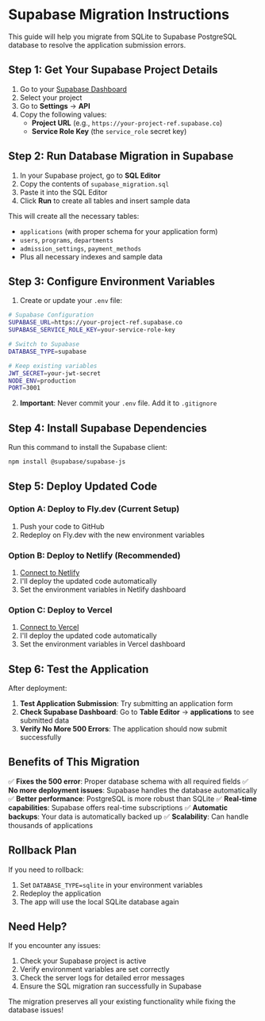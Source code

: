 # Supabase Migration Instructions

This guide will help you migrate from SQLite to Supabase PostgreSQL database to resolve the application submission errors.

## Step 1: Get Your Supabase Project Details

1. Go to your [Supabase Dashboard](https://app.supabase.com)
2. Select your project
3. Go to **Settings** → **API**
4. Copy the following values:
   - **Project URL** (e.g., `https://your-project-ref.supabase.co`)
   - **Service Role Key** (the `service_role` secret key)

## Step 2: Run Database Migration in Supabase

1. In your Supabase project, go to **SQL Editor**
2. Copy the contents of `supabase_migration.sql` 
3. Paste it into the SQL Editor
4. Click **Run** to create all tables and insert sample data

This will create all the necessary tables:
- `applications` (with proper schema for your application form)
- `users`, `programs`, `departments` 
- `admission_settings`, `payment_methods`
- Plus all necessary indexes and sample data

## Step 3: Configure Environment Variables

1. Create or update your `.env` file:

```bash
# Supabase Configuration
SUPABASE_URL=https://your-project-ref.supabase.co
SUPABASE_SERVICE_ROLE_KEY=your-service-role-key

# Switch to Supabase
DATABASE_TYPE=supabase

# Keep existing variables
JWT_SECRET=your-jwt-secret
NODE_ENV=production
PORT=3001
```

2. **Important**: Never commit your `.env` file. Add it to `.gitignore`

## Step 4: Install Supabase Dependencies

Run this command to install the Supabase client:

```bash
npm install @supabase/supabase-js
```

## Step 5: Deploy Updated Code

### Option A: Deploy to Fly.dev (Current Setup)
1. Push your code to GitHub
2. Redeploy on Fly.dev with the new environment variables

### Option B: Deploy to Netlify (Recommended)
1. [Connect to Netlify](#open-mcp-popover) 
2. I'll deploy the updated code automatically
3. Set the environment variables in Netlify dashboard

### Option C: Deploy to Vercel
1. [Connect to Vercel](#open-mcp-popover)
2. I'll deploy the updated code automatically
3. Set the environment variables in Vercel dashboard

## Step 6: Test the Application

After deployment:

1. **Test Application Submission**: Try submitting an application form
2. **Check Supabase Dashboard**: Go to **Table Editor** → **applications** to see submitted data
3. **Verify No More 500 Errors**: The application should now submit successfully

## Benefits of This Migration

✅ **Fixes the 500 error**: Proper database schema with all required fields
✅ **No more deployment issues**: Supabase handles the database automatically  
✅ **Better performance**: PostgreSQL is more robust than SQLite
✅ **Real-time capabilities**: Supabase offers real-time subscriptions
✅ **Automatic backups**: Your data is automatically backed up
✅ **Scalability**: Can handle thousands of applications

## Rollback Plan

If you need to rollback:
1. Set `DATABASE_TYPE=sqlite` in your environment variables
2. Redeploy the application
3. The app will use the local SQLite database again

## Need Help?

If you encounter any issues:
1. Check your Supabase project is active
2. Verify environment variables are set correctly
3. Check the server logs for detailed error messages
4. Ensure the SQL migration ran successfully in Supabase

The migration preserves all your existing functionality while fixing the database issues!
